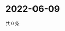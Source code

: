 # 2022-06-09

共 0 条

<!-- BEGIN WEIBO -->
<!-- 最后更新时间 Thu Jun 09 2022 19:10:49 GMT+0800 (China Standard Time) -->

<!-- END WEIBO -->
